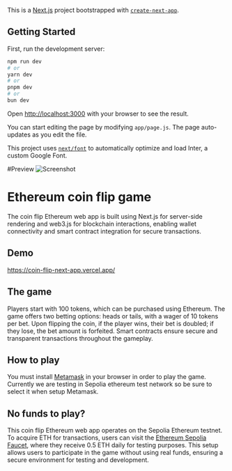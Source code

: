 This is a [Next.js](https://nextjs.org/) project bootstrapped with [`create-next-app`](https://github.com/vercel/next.js/tree/canary/packages/create-next-app).

## Getting Started

First, run the development server:

```bash
npm run dev
# or
yarn dev
# or
pnpm dev
# or
bun dev
```

Open [http://localhost:3000](http://localhost:3000) with your browser to see the result.


You can start editing the page by modifying `app/page.js`. The page auto-updates as you edit the file.

This project uses [`next/font`](https://nextjs.org/docs/basic-features/font-optimization) to automatically optimize and load Inter, a custom Google Font.

#Preview
![Screenshot](https://github.com/user-attachments/assets/d3953e15-f5b5-4003-bdc8-dd0277eeec45)

# Ethereum coin flip game

The coin flip Ethereum web app is built using Next.js for server-side rendering and web3.js for blockchain interactions, enabling wallet connectivity and smart contract integration for secure transactions.

## Demo

https://coin-flip-next-app.vercel.app/

## The game

Players start with 100 tokens, which can be purchased using Ethereum. The game offers two betting options: heads or tails, with a wager of 10 tokens per bet. Upon flipping the coin, if the player wins, their bet is doubled; if they lose, the bet amount is forfeited. Smart contracts ensure secure and transparent transactions throughout the gameplay.

## How to play

You must install [Metamask](https://metamask.io/) in your browser in order to play the game. Currently we are testing in Sepolia ethereum test network so be sure to select it when setup Metamask.

## No funds to play?

This coin flip Ethereum web app operates on the Sepolia Ethereum testnet. To acquire ETH for transactions, users can visit the [Ethereum Sepolia Faucet](https://cloud.google.com/application/web3/faucet/ethereum/sepolia), where they receive 0.5 ETH daily for testing purposes. This setup allows users to participate in the game without using real funds, ensuring a secure environment for testing and development.



